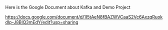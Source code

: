 Here is the Google Document about Kafka and Demo Project

https://docs.google.com/document/d/1I5tAeN8fBAZWVCaaS2Vc6AxzqRuokdIp-J8BlQ3mEdY/edit?usp=sharing
